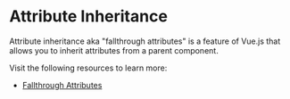 # Attribute Inheritance

Attribute inheritance aka "fallthrough attributes" is a feature of Vue.js that allows you to inherit attributes from a parent component.

Visit the following resources to learn more:

- [Fallthrough Attributes](https://vuejs.org/guide/components/attrs.html)
